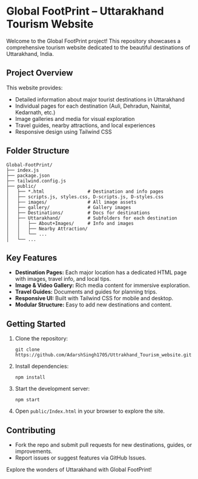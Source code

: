 # Global FootPrint – Uttarakhand Tourism Website

Welcome to the Global FootPrint project! This repository showcases a comprehensive tourism website dedicated to the beautiful destinations of Uttarakhand, India.

## Project Overview

This website provides:

- Detailed information about major tourist destinations in Uttarakhand
- Individual pages for each destination (Auli, Dehradun, Nainital, Kedarnath, etc.)
- Image galleries and media for visual exploration
- Travel guides, nearby attractions, and local experiences
- Responsive design using Tailwind CSS

## Folder Structure

```
Global-FootPrint/
├── index.js
├── package.json
├── tailwind.config.js
├── public/
│   ├── *.html                # Destination and info pages
│   ├── scripts.js, styles.css, D-scripts.js, D-styles.css
│   ├── images/               # All image assets
│   ├── gallery/              # Gallery images
│   ├── Destinations/         # Docs for destinations
│   ├── Uttarakhand/          # Subfolders for each destination
│   │   ├── About+Images/     # Info and images
│   │   ├── Nearby Attraction/
│   │   └── ...
│   └── ...
```

## Key Features

- **Destination Pages:** Each major location has a dedicated HTML page with images, travel info, and local tips.
- **Image & Video Gallery:** Rich media content for immersive exploration.
- **Travel Guides:** Documents and guides for planning trips.
- **Responsive UI:** Built with Tailwind CSS for mobile and desktop.
- **Modular Structure:** Easy to add new destinations and content.

## Getting Started

1. Clone the repository:
   ```
   git clone https://github.com/AdarshSingh1705/Uttrakhand_Tourism_website.git
   ```
2. Install dependencies:
   ```
   npm install
   ```
3. Start the development server:
   ```
   npm start
   ```
4. Open `public/Index.html` in your browser to explore the site.

## Contributing

- Fork the repo and submit pull requests for new destinations, guides, or improvements.
- Report issues or suggest features via GitHub Issues.

Explore the wonders of Uttarakhand with Global FootPrint!
